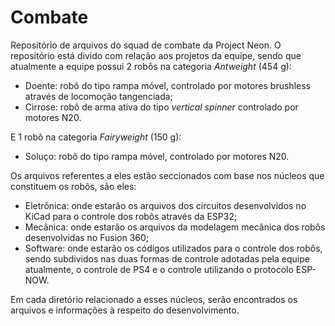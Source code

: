 # Combate 
Repositório de arquivos do squad de combate da Project Neon. O repositório está divido com relação aos projetos da equipe, sendo que atualmente a equipe possui 2 robôs na categoria _Antweight_ (454 g):
- Doente: robô do tipo rampa móvel, controlado por motores brushless através de locomoção tangenciada;
- Cirrose: robô de arma ativa do tipo _vertical spinner_ controlado por motores N20.

E 1 robô na categoria _Fairyweight_ (150 g): 
- Soluço: robô do tipo rampa móvel, controlado por motores N20.

Os arquivos referentes a eles estão seccionados com base nos núcleos que constituem os robôs, são eles: 
 - Eletrônica: onde estarão os arquivos dos circuitos desenvolvidos no KiCad para o controle dos robôs através da ESP32;
 - Mecânica: onde estarão os arquivos da modelagem mecânica dos robôs desenvolvidas no Fusion 360;
 - Software: onde estarão os códigos utilizados para o controle dos robôs, sendo subdividos nas duas formas de controle adotadas pela equipe atualmente, o controle de PS4 e o controle utilizando o protocolo ESP-NOW.
 
 Em cada diretório relacionado a esses núcleos, serão encontrados os arquivos e informações à respeito do desenvolvimento.


